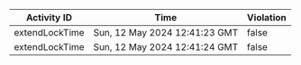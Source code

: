 | Activity ID | Time | Violation |
| --- | --- | --- |
| extendLockTime | Sun, 12 May 2024 12:41:23 GMT | false |
| extendLockTime | Sun, 12 May 2024 12:41:24 GMT | false |